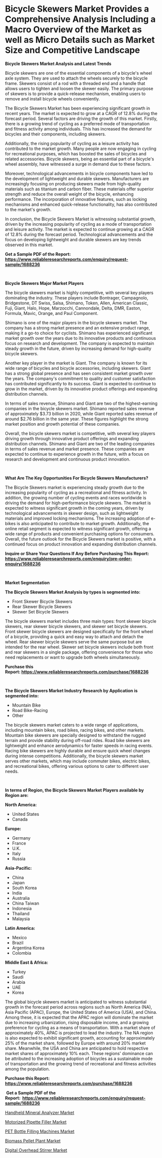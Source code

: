 <p><h1>Bicycle Skewers Market Provides a Comprehensive Analysis Including a Macro Overview of the Market as well as Micro Details such as Market Size and Competitive Landscape</h1></p><p><strong>Bicycle Skewers Market Analysis and Latest Trends</strong></p>
<p><p>Bicycle skewers are one of the essential components of a bicycle's wheel axle system. They are used to attach the wheels securely to the bicycle frame. Skewers consist of a rod with a threaded end and a handle that allows users to tighten and loosen the skewer easily. The primary purpose of skewers is to provide a quick-release mechanism, enabling users to remove and install bicycle wheels conveniently.</p><p>The Bicycle Skewers Market has been experiencing significant growth in recent years. The market is expected to grow at a CAGR of 12.8% during the forecast period. Several factors are driving the growth of this market. Firstly, there is a growing trend of cycling as a preferred mode of transportation and fitness activity among individuals. This has increased the demand for bicycles and their components, including skewers.</p><p>Additionally, the rising popularity of cycling as a leisure activity has contributed to the market growth. Many people are now engaging in cycling for recreational purposes, which has boosted the sales of bicycles and related accessories. Bicycle skewers, being an essential part of a bicycle's wheel assembly, have witnessed a surge in demand due to these factors.</p><p>Moreover, technological advancements in bicycle components have led to the development of lightweight and durable skewers. Manufacturers are increasingly focusing on producing skewers made from high-quality materials such as titanium and carbon fiber. These materials offer superior strength and reduce the overall weight of the bicycle, enhancing performance. The incorporation of innovative features, such as locking mechanisms and enhanced quick-release functionality, has also contributed to the market's growth.</p><p>In conclusion, the Bicycle Skewers Market is witnessing substantial growth, driven by the increasing popularity of cycling as a mode of transportation and leisure activity. The market is expected to continue growing at a CAGR of 12.8% during the forecast period. Technological advancements and the focus on developing lightweight and durable skewers are key trends observed in this market.</p></p>
<p><strong>Get a Sample PDF of the Report:&nbsp; <a href="https://www.reliableresearchreports.com/enquiry/request-sample/1688236">https://www.reliableresearchreports.com/enquiry/request-sample/1688236</a></strong></p>
<p>&nbsp;</p>
<p><strong>Bicycle Skewers Major Market Players</strong></p>
<p><p>The bicycle skewers market is highly competitive, with several key players dominating the industry. These players include Bontrager, Campagnolo, Bridgestone, DT Swiss, Salsa, Shimano, Token, Allen, American Classic, Fuji, Giant, Halo, Hope, Marzocchi, Cannondale, Delta, DMR, Easton, Formula, Mavic, Orange, and Paul Component.</p><p>Shimano is one of the major players in the bicycle skewers market. The company has a strong market presence and an extensive product range, making it a go-to choice for cyclists. Shimano has experienced significant market growth over the years due to its innovative products and continuous focus on research and development. The company is expected to maintain steady growth in the future, driven by increasing demand for high-quality bicycle skewers.</p><p>Another key player in the market is Giant. The company is known for its wide range of bicycles and bicycle accessories, including skewers. Giant has a strong global presence and has seen consistent market growth over the years. The company's commitment to quality and customer satisfaction has contributed significantly to its success. Giant is expected to continue to grow in the market, driven by its innovative product offerings and expanding distribution channels.</p><p>In terms of sales revenue, Shimano and Giant are two of the highest-earning companies in the bicycle skewers market. Shimano reported sales revenue of approximately $3.73 billion in 2020, while Giant reported sales revenue of around $2.76 billion in the same year. These figures highlight the strong market position and growth potential of these companies.</p><p>Overall, the bicycle skewers market is competitive, with several key players driving growth through innovative product offerings and expanding distribution channels. Shimano and Giant are two of the leading companies in terms of sales revenue and market presence. These companies are expected to continue to experience growth in the future, with a focus on research and development and continuous product innovation.</p></p>
<p>&nbsp;</p>
<p><strong>What Are The Key Opportunities For Bicycle Skewers Manufacturers?</strong></p>
<p><p>The Bicycle Skewers market is experiencing steady growth due to the increasing popularity of cycling as a recreational and fitness activity. In addition, the growing number of cycling events and races worldwide is driving the demand for high-performance bicycle skewers. The market is expected to witness significant growth in the coming years, driven by technological advancements in skewer design, such as lightweight materials and improved locking mechanisms. The increasing adoption of e-bikes is also anticipated to contribute to market growth. Additionally, the online retail segment is expected to witness significant growth, offering a wide range of products and convenient purchasing options for consumers. Overall, the future outlook for the Bicycle Skewers market is positive, with a continued focus on product innovation and expanding distribution channels.</p></p>
<p><strong>Inquire or Share Your Questions If Any Before Purchasing This Report: <a href="https://www.reliableresearchreports.com/enquiry/pre-order-enquiry/1688236">https://www.reliableresearchreports.com/enquiry/pre-order-enquiry/1688236</a></strong></p>
<p>&nbsp;</p>
<p><strong>Market Segmentation</strong></p>
<p><strong>The Bicycle Skewers Market Analysis by types is segmented into:</strong></p>
<p><ul><li>Front Skewer Bicycle Skewers</li><li>Rear Skewer Bicycle Skewers</li><li>Skewer Set Bicycle Skewers</li></ul></p>
<p><p>The bicycle skewers market includes three main types: front skewer bicycle skewers, rear skewer bicycle skewers, and skewer set bicycle skewers. Front skewer bicycle skewers are designed specifically for the front wheel of a bicycle, providing a quick and easy way to attach and detach the wheel. Rear skewer bicycle skewers serve the same purpose but are intended for the rear wheel. Skewer set bicycle skewers include both front and rear skewers in a single package, offering convenience for those who need replacements or want to upgrade both wheels simultaneously.</p></p>
<p><strong>Purchase this Report:&nbsp;<a href="https://www.reliableresearchreports.com/purchase/1688236">https://www.reliableresearchreports.com/purchase/1688236</a></strong></p>
<p>&nbsp;</p>
<p><strong>The Bicycle Skewers Market Industry Research by Application is segmented into:</strong></p>
<p><ul><li>Mountain Bike</li><li>Road Bike-Racing</li><li>Other</li></ul></p>
<p><p>The bicycle skewers market caters to a wide range of applications, including mountain bikes, road bikes, racing bikes, and other markets. Mountain bike skewers are specially designed to withstand the rugged terrain and provide stability during off-road rides. Road bike skewers are lightweight and enhance aerodynamics for faster speeds in racing events. Racing bike skewers are highly durable and ensure quick wheel changes during intense competitions. Additionally, the bicycle skewers market serves other markets, which may include commuter bikes, electric bikes, and recreational bikes, offering various options to cater to different user needs.</p></p>
<p>&nbsp;</p>
<p><strong>In terms of Region, the Bicycle Skewers Market Players available by Region are:</strong></p>
<p>
    <p> <strong> North America: </strong>
        <ul>
            <li>United States</li>
            <li>Canada</li>
        </ul>
        </p> 
    <p> <strong> Europe: </strong>
        <ul>
            <li>Germany</li>
            <li>France</li>
            <li>U.K.</li>
            <li>Italy</li>
            <li>Russia</li>
        </ul>
        </p> 
    <p> <strong> Asia-Pacific: </strong>
        <ul>
            <li>China</li>
            <li>Japan</li>
            <li>South Korea</li>
            <li>India</li>
            <li>Australia</li>
            <li>China Taiwan</li>
            <li>Indonesia</li>
            <li>Thailand</li>
            <li>Malaysia</li>
        </ul>
        </p> 
    <p> <strong> Latin America: </strong>
        <ul>
            <li>Mexico</li>
            <li>Brazil</li>
            <li>Argentina Korea</li>
            <li>Colombia</li>
        </ul>
        </p> 
    <p> <strong> Middle East & Africa: </strong>
        <ul>
            <li>Turkey</li>
            <li>Saudi</li>
            <li>Arabia</li>
            <li>UAE</li>
            <li>Korea</li>
        </ul>
    </p>
    </p>
<p><p>The global bicycle skewers market is anticipated to witness substantial growth in the forecast period across regions such as North America (NA), Asia Pacific (APAC), Europe, the United States of America (USA), and China. Among these, it is expected that the APAC region will dominate the market due to increasing urbanization, rising disposable income, and a growing preference for cycling as a means of transportation. With a market share of approximately 40%, APAC is projected to lead the industry. The NA region is also expected to exhibit significant growth, accounting for approximately 25% of the market share, followed by Europe with around 20% market share. Meanwhile, the USA and China are anticipated to hold respective market shares of approximately 10% each. These regions' dominance can be attributed to the increasing adoption of bicycles as a sustainable mode of transportation and the growing trend of recreational and fitness activities among the population.</p></p>
<p><strong>Purchase this Report: <a href="https://www.reliableresearchreports.com/purchase/1688236">https://www.reliableresearchreports.com/purchase/1688236</a></strong></p>
<p>&nbsp;<strong>Get a Sample PDF of the Report:&nbsp;&nbsp;<a href="https://www.reliableresearchreports.com/enquiry/request-sample/1688236">https://www.reliableresearchreports.com/enquiry/request-sample/1688236</a></strong></p>
<p><strong></strong></p>
<p><p><a href="https://github.com/bracarafogo/Market-Research-Report-List-1/blob/main/handheld-mineral-analyzer-market.md">Handheld Mineral Analyzer Market</a></p><p><a href="https://github.com/sougarounis/Market-Research-Report-List-1/blob/main/motorized-pipette-filler-market.md">Motorized Pipette Filler Market</a></p><p><a href="https://github.com/antony131rp/Market-Research-Report-List-1/blob/main/pet-bottle-filling-machines-market.md">PET Bottle Filling Machines Market</a></p><p><a href="https://github.com/lababdou/Market-Research-Report-List-1/blob/main/biomass-pellet-plant-market.md">Biomass Pellet Plant Market</a></p><p><a href="https://github.com/mohamedbakry57/Market-Research-Report-List-1/blob/main/digital-overhead-stirrer-market.md">Digital Overhead Stirrer Market</a></p></p>
